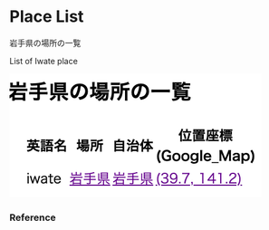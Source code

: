 Place List
============

岩手県の場所の一覧

List of Iwate place

![place list](https://github.com/ohwada/World_Countries/blob/main/geoPandas/polygon_explode/iwate/place_list/screenshots/iwate_place_list.png)

### Reference

